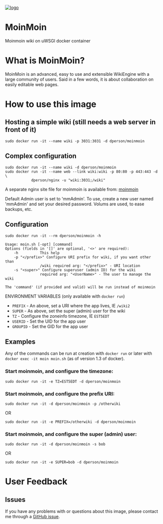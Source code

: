 [![logo](https://raw.githubusercontent.com/dperson/moinmoin/master/logo.png)](http://moinmo.in/)

# MoinMoin

Moinmoin wiki on uWSGI docker container

# What is MoinMoin?

MoinMoin is an advanced, easy to use and extensible WikiEngine with a large
community of users. Said in a few words, it is about collaboration on easily
editable web pages.

# How to use this image

## Hosting a simple wiki (still needs a web server in front of it)

    sudo docker run -it --name wiki -p 3031:3031 -d dperson/moinmoin

## Complex configuration

    sudo docker run -it --name wiki -d dperson/moinmoin
    sudo docker run -it --name web --link wiki:wiki -p 80:80 -p 443:443 -d \
                dperson/nginx -u "wiki:3031;/wiki"

A separate nginx site file for moinmoin is available from:
[moinmoin](https://raw.githubusercontent.com/dperson/moinmoin/master/moinmoin)

Default Admin user is set to 'mmAdmin'. To use, create a new user named
'mmAdmin' and set your desired password. Volums are used, to ease backups, etc.

## Configuration

    sudo docker run -it --rm dperson/moinmoin -h

    Usage: moin.sh [-opt] [command]
    Options (fields in '[]' are optional, '<>' are required):
        -h          This help
        -p "</prefix>" Configure URI prefix for wiki, if you want other than
                    /wiki required arg: "</prefix>" - URI location
        -s "<super>" Configure superuser (admin ID) for the wiki
                    required arg: "<UserName>" - The user to manage the wiki

    The 'command' (if provided and valid) will be run instead of moinmoin

ENVIRONMENT VARIABLES (only available with `docker run`)

 * `PREFIX` - An above, set a URI where the app lives, IE `/wiki2`
 * `SUPER` - As above, set the super (admin) user for the wiki
 * `TZ` - Configure the zoneinfo timezone, IE `EST5EDT`
 * `USERID` - Set the UID for the app user
 * `GROUPID` - Set the GID for the app user

## Examples

Any of the commands can be run at creation with `docker run` or later with
`docker exec -it moin moin.sh` (as of version 1.3 of docker).

### Start moinmoin, and configure the timezone:

    sudo docker run -it -e TZ=EST5EDT -d dperson/moinmoin

### Start moinmoin, and configure the prefix URI:

    sudo docker run -it -d dperson/moinmoin -p /otherwiki

OR

    sudo docker run -it -e PREFIX=/otherwiki -d dperson/moinmoin

### Start moinmoin, and configure the super (admin) user:

    sudo docker run -it -d dperson/moinmoin -s bob

OR

    sudo docker run -it -e SUPER=bob -d dperson/moinmoin

# User Feedback

## Issues

If you have any problems with or questions about this image, please contact me
through a [GitHub issue](https://github.com/dperson/moinmoin/issues).